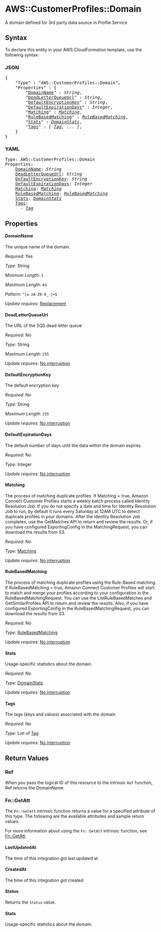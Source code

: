 # AWS::CustomerProfiles::Domain

A domain defined for 3rd party data source in Profile Service

## Syntax

To declare this entity in your AWS CloudFormation template, use the following syntax:

### JSON

<pre>
{
    "Type" : "AWS::CustomerProfiles::Domain",
    "Properties" : {
        "<a href="#domainname" title="DomainName">DomainName</a>" : <i>String</i>,
        "<a href="#deadletterqueueurl" title="DeadLetterQueueUrl">DeadLetterQueueUrl</a>" : <i>String</i>,
        "<a href="#defaultencryptionkey" title="DefaultEncryptionKey">DefaultEncryptionKey</a>" : <i>String</i>,
        "<a href="#defaultexpirationdays" title="DefaultExpirationDays">DefaultExpirationDays</a>" : <i>Integer</i>,
        "<a href="#matching" title="Matching">Matching</a>" : <i><a href="matching.md">Matching</a></i>,
        "<a href="#rulebasedmatching" title="RuleBasedMatching">RuleBasedMatching</a>" : <i><a href="rulebasedmatching.md">RuleBasedMatching</a></i>,
        "<a href="#stats" title="Stats">Stats</a>" : <i><a href="domainstats.md">DomainStats</a></i>,
        "<a href="#tags" title="Tags">Tags</a>" : <i>[ <a href="tag.md">Tag</a>, ... ]</i>,
    }
}
</pre>

### YAML

<pre>
Type: AWS::CustomerProfiles::Domain
Properties:
    <a href="#domainname" title="DomainName">DomainName</a>: <i>String</i>
    <a href="#deadletterqueueurl" title="DeadLetterQueueUrl">DeadLetterQueueUrl</a>: <i>String</i>
    <a href="#defaultencryptionkey" title="DefaultEncryptionKey">DefaultEncryptionKey</a>: <i>String</i>
    <a href="#defaultexpirationdays" title="DefaultExpirationDays">DefaultExpirationDays</a>: <i>Integer</i>
    <a href="#matching" title="Matching">Matching</a>: <i><a href="matching.md">Matching</a></i>
    <a href="#rulebasedmatching" title="RuleBasedMatching">RuleBasedMatching</a>: <i><a href="rulebasedmatching.md">RuleBasedMatching</a></i>
    <a href="#stats" title="Stats">Stats</a>: <i><a href="domainstats.md">DomainStats</a></i>
    <a href="#tags" title="Tags">Tags</a>: <i>
      - <a href="tag.md">Tag</a></i>
</pre>

## Properties

#### DomainName

The unique name of the domain.

_Required_: Yes

_Type_: String

_Minimum Length_: <code>1</code>

_Maximum Length_: <code>64</code>

_Pattern_: <code>^[a-zA-Z0-9_-]+$</code>

_Update requires_: [Replacement](https://docs.aws.amazon.com/AWSCloudFormation/latest/UserGuide/using-cfn-updating-stacks-update-behaviors.html#update-replacement)

#### DeadLetterQueueUrl

The URL of the SQS dead letter queue

_Required_: No

_Type_: String

_Maximum Length_: <code>255</code>

_Update requires_: [No interruption](https://docs.aws.amazon.com/AWSCloudFormation/latest/UserGuide/using-cfn-updating-stacks-update-behaviors.html#update-no-interrupt)

#### DefaultEncryptionKey

The default encryption key

_Required_: No

_Type_: String

_Maximum Length_: <code>255</code>

_Update requires_: [No interruption](https://docs.aws.amazon.com/AWSCloudFormation/latest/UserGuide/using-cfn-updating-stacks-update-behaviors.html#update-no-interrupt)

#### DefaultExpirationDays

The default number of days until the data within the domain expires.

_Required_: No

_Type_: Integer

_Update requires_: [No interruption](https://docs.aws.amazon.com/AWSCloudFormation/latest/UserGuide/using-cfn-updating-stacks-update-behaviors.html#update-no-interrupt)

#### Matching

The process of matching duplicate profiles. If Matching = true, Amazon Connect Customer Profiles starts a weekly batch process called Identity Resolution Job. If you do not specify a date and time for Identity Resolution Job to run, by default it runs every Saturday at 12AM UTC to detect duplicate profiles in your domains. After the Identity Resolution Job completes, use the GetMatches API to return and review the results. Or, if you have configured ExportingConfig in the MatchingRequest, you can download the results from S3.

_Required_: No

_Type_: <a href="matching.md">Matching</a>

_Update requires_: [No interruption](https://docs.aws.amazon.com/AWSCloudFormation/latest/UserGuide/using-cfn-updating-stacks-update-behaviors.html#update-no-interrupt)

#### RuleBasedMatching

The process of matching duplicate profiles using the Rule-Based matching. If RuleBasedMatching = true, Amazon Connect Customer Profiles will start to match and merge your profiles according to your configuration in the RuleBasedMatchingRequest. You can use the ListRuleBasedMatches and GetSimilarProfiles API to return and review the results. Also, if you have configured ExportingConfig in the RuleBasedMatchingRequest, you can download the results from S3.

_Required_: No

_Type_: <a href="rulebasedmatching.md">RuleBasedMatching</a>

_Update requires_: [No interruption](https://docs.aws.amazon.com/AWSCloudFormation/latest/UserGuide/using-cfn-updating-stacks-update-behaviors.html#update-no-interrupt)

#### Stats

Usage-specific statistics about the domain.

_Required_: No

_Type_: <a href="domainstats.md">DomainStats</a>

_Update requires_: [No interruption](https://docs.aws.amazon.com/AWSCloudFormation/latest/UserGuide/using-cfn-updating-stacks-update-behaviors.html#update-no-interrupt)

#### Tags

The tags (keys and values) associated with the domain

_Required_: No

_Type_: List of <a href="tag.md">Tag</a>

_Update requires_: [No interruption](https://docs.aws.amazon.com/AWSCloudFormation/latest/UserGuide/using-cfn-updating-stacks-update-behaviors.html#update-no-interrupt)

## Return Values

### Ref

When you pass the logical ID of this resource to the intrinsic `Ref` function, Ref returns the DomainName.

### Fn::GetAtt

The `Fn::GetAtt` intrinsic function returns a value for a specified attribute of this type. The following are the available attributes and sample return values.

For more information about using the `Fn::GetAtt` intrinsic function, see [Fn::GetAtt](https://docs.aws.amazon.com/AWSCloudFormation/latest/UserGuide/intrinsic-function-reference-getatt.html).

#### LastUpdatedAt

The time of this integration got last updated at

#### CreatedAt

The time of this integration got created

#### Status

Returns the <code>Status</code> value.

#### Stats

Usage-specific statistics about the domain.
